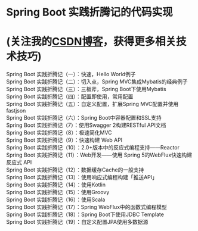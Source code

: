 # Spring Boot 实践折腾记的代码实现

# (关注我的[CSDN博客](https://mickjoust.blog.csdn.net/)，获得更多相关技术技巧)

Spring Boot 实践折腾记（一）：快速，Hello World例子<br>
Spring Boot 实践折腾记（二）：切入点，Spring MVC集成Mybatis的经典例子<br>
Spring Boot 实践折腾记（三）：三板斧，Spring Boot下使用Mybatis<br>
Spring Boot 实践折腾记（四）：配置即使用，常用配置<br>
Spring Boot 实践折腾记（五）：自定义配置，扩展Spring MVC配置并使用fastjson<br>
Spring Boot 实践折腾记（六）：Spring Boot中容器配置和SSL支持<br>
Spring Boot 实践折腾记（7）：使用Swagger 2构建RESTful API文档<br>
Spring Boot 实践折腾记（8）：极速简化MVC<br>
Spring Boot 实践折腾记（9）：快速构建 Web API<br>
Spring Boot 实践折腾记（10）：2.0+版本中的反应式编程支持——Reactor<br>
Spring Boot 实践折腾记（11）：Web开发——使用 Spring 5的WebFlux快速构建反应式 API<br>
Spring Boot 实践折腾记（12）：数据缓存Cache的一般支持<br>
Spring Boot 实践折腾记（13）：使用响应式编程构建「推送API」<br>
Spring Boot 实践折腾记（14）：使用Kotlin<br>
Spring Boot 实践折腾记（15）：使用Groovy<br>
Spring Boot 实践折腾记（16）：使用Scala<br>
Spring Boot 实践折腾记（17）：Spring WebFlux中的函数式编程模型<br>
Spring Boot 实践折腾记（18）：Spring Boot下使用JDBC Template<br>
Spring Boot 实践折腾记（19）：自定义配置JPA使用多数据源<br>
